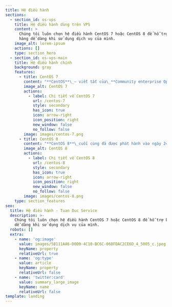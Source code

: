 ```yaml
---
title: Hệ điều hành
sections:
  - section_id: os-vps
    title: Hệ điều hành dùng trên VPS
    content: >
      Chúng tôi luôn chọn hệ điều hành CentOS 7 hoặc CentOS 8 để hỗ trợ khách
      hàng dễ dàng khi sử dụng dịch vụ của mình.
    image_alt: lorem-ipsum
    actions: []
    type: section_hero
  - section_id: os-vps-main
    title: Hệ điều hành chính
    background: gray
    features:
      - title: CentOS 7
        content: "**CentOS**\_– viết tắt của\_**Community enterprise Operating System**, là bản phân phối hệ điều hành dựa trên hạt nhân\_**Linux**\_. Được ra mắt lần đầu tiên vào tháng 5 năm 2004.\n"
        image_alt: CentOS 7
        actions:
          - label: Chi tiết về CentOS 7
            url: /centos-7
            style: secondary
            has_icon: true
            icon: arrow-right
            icon_position: right
            new_window: false
            no_follow: false
        image: images/centos-7.png
      - title: CentOS 8
        content: "**CentOS 8**\_cuối cùng đã được phát hành vào ngày 24 tháng 9 năm 2019. Vì đây là bản phân phối\_**Linux**\_có nguồn gốc từ\_**Red Hat Enterprise Linux**\_(RHEL), nhóm CentOS đã phải xây dựng cơ sở hạ tầng để hỗ trợ RHEL 8 mới được giới thiệu.\n"
        image_alt: CentOS 8
        actions:
          - label: Chi tiết về CentOS 8
            url: /centos-8
            style: secondary
            has_icon: true
            icon: arrow-right
            icon_position: right
            new_window: false
            no_follow: false
        image: images/centos-8.png
    type: section_features
seo:
  title: Hệ điều hành - Tuan Duc Service
  description: >-
    Chúng tôi luôn chọn hệ điều hành CentOS 7 hoặc CentOS 8 để hỗ trợ khách hàng
    dễ dàng khi sử dụng dịch vụ của mình.
  robots: []
  extra:
    - name: 'og:image'
      value: images/58111AA6-D0D9-4C10-BC6C-068FDAC2CE6D_4_5005_c.jpeg
      keyName: property
      relativeUrl: true
    - name: 'og:type'
      value: article
      keyName: property
      relativeUrl: false
    - name: 'twitter:card'
      value: summary_large_image
      keyName: name
      relativeUrl: false
template: landing
---
```

